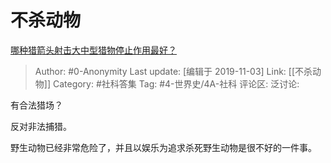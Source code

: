 # 不杀动物
[哪种猎箭头射击大中型猎物停止作用最好？](https://www.zhihu.com/question/353815403/answer/880110622)

> Author: #0-Anonymity
> Last update: [编辑于 2019-11-03]
> Link: [[不杀动物]]
> Category: #社科答集
> Tag: #4-世界史/4A-社科
> 评论区:
> 泛讨论:

有合法猎场？

反对非法捕猎。

野生动物已经非常危险了，并且以娱乐为追求杀死野生动物是很不好的一件事。
